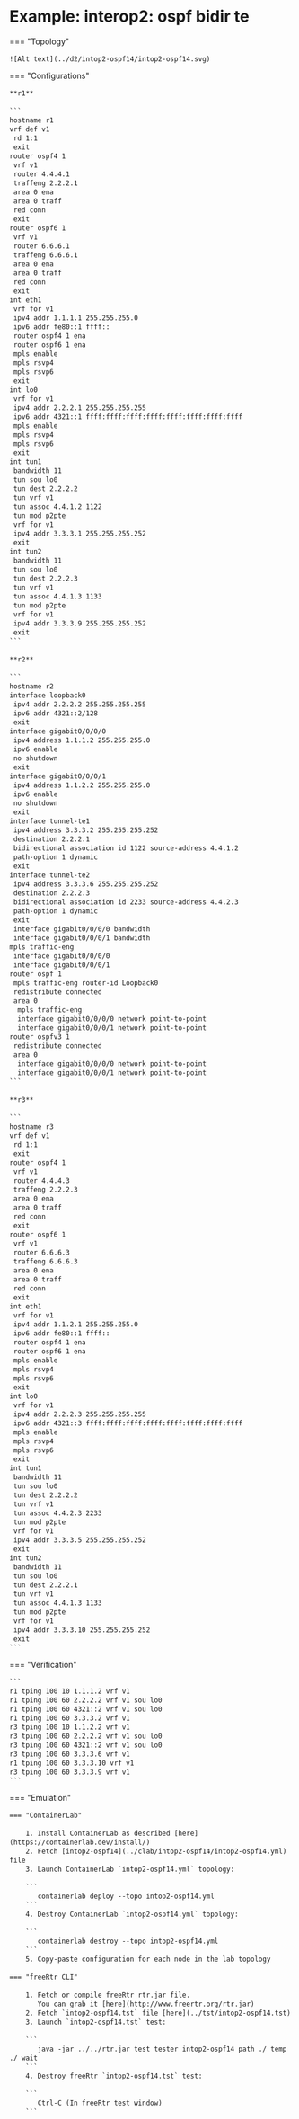 # Example: interop2: ospf bidir te

=== "Topology"

    ![Alt text](../d2/intop2-ospf14/intop2-ospf14.svg)

=== "Configurations"

    **r1**

    ```
    hostname r1
    vrf def v1
     rd 1:1
     exit
    router ospf4 1
     vrf v1
     router 4.4.4.1
     traffeng 2.2.2.1
     area 0 ena
     area 0 traff
     red conn
     exit
    router ospf6 1
     vrf v1
     router 6.6.6.1
     traffeng 6.6.6.1
     area 0 ena
     area 0 traff
     red conn
     exit
    int eth1
     vrf for v1
     ipv4 addr 1.1.1.1 255.255.255.0
     ipv6 addr fe80::1 ffff::
     router ospf4 1 ena
     router ospf6 1 ena
     mpls enable
     mpls rsvp4
     mpls rsvp6
     exit
    int lo0
     vrf for v1
     ipv4 addr 2.2.2.1 255.255.255.255
     ipv6 addr 4321::1 ffff:ffff:ffff:ffff:ffff:ffff:ffff:ffff
     mpls enable
     mpls rsvp4
     mpls rsvp6
     exit
    int tun1
     bandwidth 11
     tun sou lo0
     tun dest 2.2.2.2
     tun vrf v1
     tun assoc 4.4.1.2 1122
     tun mod p2pte
     vrf for v1
     ipv4 addr 3.3.3.1 255.255.255.252
     exit
    int tun2
     bandwidth 11
     tun sou lo0
     tun dest 2.2.2.3
     tun vrf v1
     tun assoc 4.4.1.3 1133
     tun mod p2pte
     vrf for v1
     ipv4 addr 3.3.3.9 255.255.255.252
     exit
    ```

    **r2**

    ```
    hostname r2
    interface loopback0
     ipv4 addr 2.2.2.2 255.255.255.255
     ipv6 addr 4321::2/128
     exit
    interface gigabit0/0/0/0
     ipv4 address 1.1.1.2 255.255.255.0
     ipv6 enable
     no shutdown
     exit
    interface gigabit0/0/0/1
     ipv4 address 1.1.2.2 255.255.255.0
     ipv6 enable
     no shutdown
     exit
    interface tunnel-te1
     ipv4 address 3.3.3.2 255.255.255.252
     destination 2.2.2.1
     bidirectional association id 1122 source-address 4.4.1.2
     path-option 1 dynamic
     exit
    interface tunnel-te2
     ipv4 address 3.3.3.6 255.255.255.252
     destination 2.2.2.3
     bidirectional association id 2233 source-address 4.4.2.3
     path-option 1 dynamic
     exit
     interface gigabit0/0/0/0 bandwidth
     interface gigabit0/0/0/1 bandwidth
    mpls traffic-eng
     interface gigabit0/0/0/0
     interface gigabit0/0/0/1
    router ospf 1
     mpls traffic-eng router-id Loopback0
     redistribute connected
     area 0
      mpls traffic-eng
      interface gigabit0/0/0/0 network point-to-point
      interface gigabit0/0/0/1 network point-to-point
    router ospfv3 1
     redistribute connected
     area 0
      interface gigabit0/0/0/0 network point-to-point
      interface gigabit0/0/0/1 network point-to-point
    ```

    **r3**

    ```
    hostname r3
    vrf def v1
     rd 1:1
     exit
    router ospf4 1
     vrf v1
     router 4.4.4.3
     traffeng 2.2.2.3
     area 0 ena
     area 0 traff
     red conn
     exit
    router ospf6 1
     vrf v1
     router 6.6.6.3
     traffeng 6.6.6.3
     area 0 ena
     area 0 traff
     red conn
     exit
    int eth1
     vrf for v1
     ipv4 addr 1.1.2.1 255.255.255.0
     ipv6 addr fe80::1 ffff::
     router ospf4 1 ena
     router ospf6 1 ena
     mpls enable
     mpls rsvp4
     mpls rsvp6
     exit
    int lo0
     vrf for v1
     ipv4 addr 2.2.2.3 255.255.255.255
     ipv6 addr 4321::3 ffff:ffff:ffff:ffff:ffff:ffff:ffff:ffff
     mpls enable
     mpls rsvp4
     mpls rsvp6
     exit
    int tun1
     bandwidth 11
     tun sou lo0
     tun dest 2.2.2.2
     tun vrf v1
     tun assoc 4.4.2.3 2233
     tun mod p2pte
     vrf for v1
     ipv4 addr 3.3.3.5 255.255.255.252
     exit
    int tun2
     bandwidth 11
     tun sou lo0
     tun dest 2.2.2.1
     tun vrf v1
     tun assoc 4.4.1.3 1133
     tun mod p2pte
     vrf for v1
     ipv4 addr 3.3.3.10 255.255.255.252
     exit
    ```

=== "Verification"

    ```
    r1 tping 100 10 1.1.1.2 vrf v1
    r1 tping 100 60 2.2.2.2 vrf v1 sou lo0
    r1 tping 100 60 4321::2 vrf v1 sou lo0
    r1 tping 100 60 3.3.3.2 vrf v1
    r3 tping 100 10 1.1.2.2 vrf v1
    r3 tping 100 60 2.2.2.2 vrf v1 sou lo0
    r3 tping 100 60 4321::2 vrf v1 sou lo0
    r3 tping 100 60 3.3.3.6 vrf v1
    r1 tping 100 60 3.3.3.10 vrf v1
    r3 tping 100 60 3.3.3.9 vrf v1
    ```

=== "Emulation"

    === "ContainerLab"

        1. Install ContainerLab as described [here](https://containerlab.dev/install/)  
        2. Fetch [intop2-ospf14](../clab/intop2-ospf14/intop2-ospf14.yml) file  
        3. Launch ContainerLab `intop2-ospf14.yml` topology:  

        ```
           containerlab deploy --topo intop2-ospf14.yml  
        ```
        4. Destroy ContainerLab `intop2-ospf14.yml` topology:  

        ```
           containerlab destroy --topo intop2-ospf14.yml  
        ```
        5. Copy-paste configuration for each node in the lab topology

    === "freeRtr CLI"

        1. Fetch or compile freeRtr rtr.jar file.  
           You can grab it [here](http://www.freertr.org/rtr.jar)  
        2. Fetch `intop2-ospf14.tst` file [here](../tst/intop2-ospf14.tst)  
        3. Launch `intop2-ospf14.tst` test:  

        ```
           java -jar ../../rtr.jar test tester intop2-ospf14 path ./ temp ./ wait
        ```
        4. Destroy freeRtr `intop2-ospf14.tst` test:  

        ```
           Ctrl-C (In freeRtr test window)
        ```


